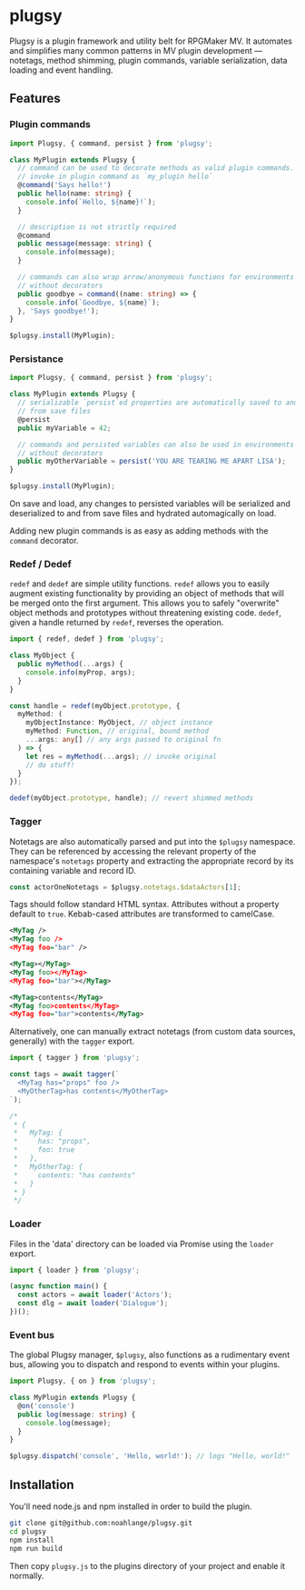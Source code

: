 # plugsy
Plugsy is a plugin framework and utility belt for RPGMaker MV. It automates and
simplifies many common patterns in MV plugin development — notetags, method
shimming, plugin commands, variable serialization, data loading and event
handling.

## Features

### Plugin commands

```typescript
import Plugsy, { command, persist } from 'plugsy';

class MyPlugin extends Plugsy {
  // command can be used to decorate methods as valid plugin commands.
  // invoke in plugin command as `my_plugin hello`
  @command('Says hello!')
  public hello(name: string) {
    console.info(`Hello, ${name}!`);
  }

  // description is not strictly required
  @command
  public message(message: string) {
    console.info(message);
  }

  // commands can also wrap arrow/anonymous functions for environments
  // without decorators
  public goodbye = command((name: string) => {
    console.info(`Goodbye, ${name}`);
  }, 'Says goodbye!');
}

$plugsy.install(MyPlugin);
```

### Persistance

```typescript
import Plugsy, { command, persist } from 'plugsy';

class MyPlugin extends Plugsy {
  // serializable `persist`ed properties are automatically saved to and loaded
  // from save files
  @persist
  public myVariable = 42;

  // commands and persisted variables can also be used in environments
  // without decorators
  public myOtherVariable = persist('YOU ARE TEARING ME APART LISA');
}

$plugsy.install(MyPlugin);
```

On save and load, any changes to persisted variables will be
serialized and deserialized to and from save files and hydrated automagically
on load.

Adding new plugin commands is as easy as adding methods with the `command`
decorator.

### Redef / Dedef
`redef` and `dedef` are simple utility functions. `redef` allows you to easily augment existing
functionality by providing an object of methods that will be merged onto the first argument.
This allows you to safely "overwrite" object methods and prototypes without threatening existing code. `dedef`, given a handle returned by `redef`, reverses the operation.

```typescript
import { redef, dedef } from 'plugsy';

class MyObject {
  public myMethod(...args) {
    console.info(myProp, args);
  }
}

const handle = redef(myObject.prototype, {
  myMethod: (
    myObjectInstance: MyObject, // object instance
    myMethod: Function, // original, bound method
    ...args: any[] // any args passed to original fn
  ) => {
    let res = myMethod(...args); // invoke original
    // do stuff!
  }
});

dedef(myObject.prototype, handle); // revert shimmed methods
```

### Tagger
Notetags are also automatically parsed and put into the `$plugsy` namespace.
They can be referenced by accessing the relevant property of the namespace's
`notetags` property and extracting the appropriate record by its containing
variable and record ID.

```typescript
const actorOneNotetags = $plugsy.notetags.$dataActors[1];
```

Tags should follow standard HTML syntax. Attributes without a property default
to `true`. Kebab-cased attributes are transformed to
camelCase.

```xml
<MyTag />
<MyTag foo />
<MyTag foo="bar" />

<MyTag></MyTag>
<MyTag foo></MyTag>
<MyTag foo="bar"></MyTag>

<MyTag>contents</MyTag>
<MyTag foo>contents</MyTag>
<MyTag foo="bar">contents</MyTag>
```

Alternatively, one can manually extract notetags (from custom data sources,
generally) with the `tagger` export.

```typescript
import { tagger } from 'plugsy';

const tags = await tagger(`
  <MyTag has="props" foo />
  <MyOtherTag>has contents</MyOtherTag>
`);

/*
 * {
 *   MyTag: {
 *     has: "props",
 *     foo: true
 *   },
 *   MyOtherTag: {
 *     contents: "has contents"
 *   }
 * }
 */
```

### Loader

Files in the 'data' directory can be loaded via Promise using the `loader`
export.

```typescript
import { loader } from 'plugsy';

(async function main() {
  const actors = await loader('Actors');
  const dlg = await loader('Dialogue');
})();
```

### Event bus

The global Plugsy manager, `$plugsy`, also functions as a rudimentary event bus, allowing
you to dispatch and respond to events within your plugins.

```typescript
import Plugsy, { on } from 'plugsy';

class MyPlugin extends Plugsy {
  @on('console')
  public log(message: string) {
    console.log(message);
  }
}

$plugsy.dispatch('console', 'Hello, world!'); // logs "Hello, world!"
```

## Installation

You'll need node.js and npm installed in order to build the plugin.

```bash
git clone git@github.com:noahlange/plugsy.git
cd plugsy
npm install
npm run build
```

Then copy `plugsy.js` to the plugins directory of your project and enable it
normally.
